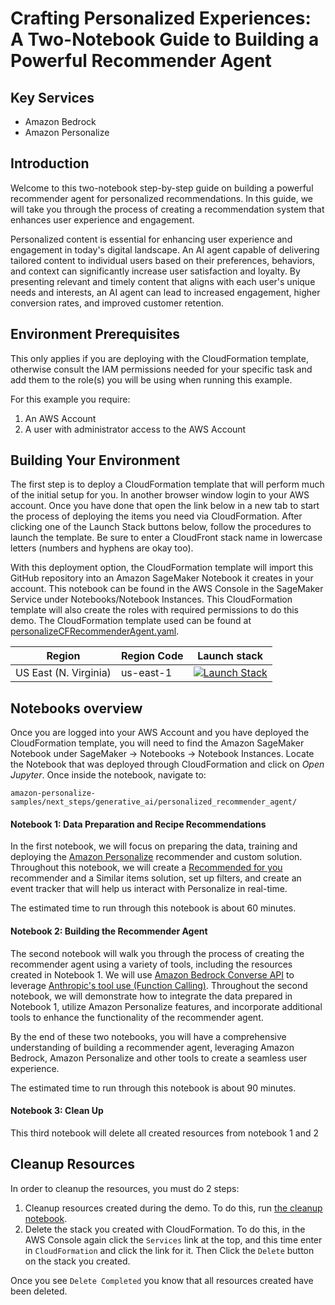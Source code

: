 # Crafting Personalized Experiences: A Two-Notebook Guide to Building a Powerful Recommender Agent

## Key Services
- Amazon Bedrock
- Amazon Personalize

## Introduction
Welcome to this two-notebook step-by-step guide on building a powerful recommender agent for personalized recommendations. In this guide, we will take you through the process of creating a recommendation system that enhances user experience and engagement.

Personalized content is essential for enhancing user experience and engagement in today's digital landscape. An AI agent capable of delivering tailored content to individual users based on their preferences, behaviors, and context can significantly increase user satisfaction and loyalty. By presenting relevant and timely content that aligns with each user's unique needs and interests, an AI agent can lead to increased engagement, higher conversion rates, and improved customer retention.

## Environment Prerequisites

This only applies if you are deploying with the CloudFormation template, otherwise consult the IAM permissions needed for your specific task and add them to the role(s) you will be using when running this example.

For this example you require:
1. An AWS Account
2. A user with administrator access to the AWS Account

## Building Your Environment

The first step is to deploy a CloudFormation template that will perform much of the initial setup for you. In another browser window login to your AWS account. Once you have done that open the link below in a new tab to start the process of deploying the items you need via CloudFormation. After clicking one of the Launch Stack buttons below, follow the procedures to launch the template. Be sure to enter a CloudFront stack name in lowercase letters (numbers and hyphens are okay too).

With this deployment option, the CloudFormation template will import this GitHub repository into an Amazon SageMaker Notebook it creates in your account. This notebook can be found in the AWS Console in the SageMaker Service under Notebooks/Notebook Instances. This CloudFormation template will also create the roles with required permissions to do this demo. The CloudFormation template used can be found at [personalizeCFRecommenderAgent.yaml](./personalizeCFRecommenderAgent.yaml).

| Region | Region Code | Launch stack |
|--------|--------|--------------|
| US East (N. Virginia) | us-east-1 | [![Launch Stack](https://s3.amazonaws.com/cloudformation-examples/cloudformation-launch-stack.png)](https://console.aws.amazon.com/cloudformation/home?region=us-east-1#/stacks/new?stackName=PersonalizeExample&templateURL=https://personalize-solution-staging-us-east-1.s3.amazonaws.com/personalize-samples-genai-recommender-agent/personalizeCFRecommenderAgent.yml) |

## Notebooks overview

Once you are logged into your AWS Account and you have deployed the CloudFormation template, you will need to find the Amazon SageMaker Notebook under SageMaker -> Notebooks -> Notebook Instances. Locate the Notebook that was deployed through CloudFormation and click on *Open Jupyter*. Once inside the notebook, navigate to:

```
amazon-personalize-samples/next_steps/generative_ai/personalized_recommender_agent/
```

#### Notebook 1: Data Preparation and Recipe Recommendations
In the first notebook, we will focus on preparing the data, training and deploying the [Amazon Personalize](https://aws.amazon.com/personalize/) recommender and custom solution. Throughout this notebook, we will create a [Recommended for you](https://docs.aws.amazon.com/personalize/latest/dg/ECOMMERCE-use-cases.html#recommended-for-you-use-case) recommender and a Similar items solution, set up filters, and create an event tracker that will help us interact with Personalize in real-time.

The estimated time to run through this notebook is about 60 minutes.  
  
#### Notebook 2: Building the Recommender Agent
The second notebook will walk you through the process of creating the recommender agent using a variety of tools, including the resources created in Notebook 1. We will use [Amazon Bedrock Converse API](https://docs.aws.amazon.com/bedrock/latest/userguide/conversation-inference.html) to leverage [Anthropic's tool use (Function Calling)](https://docs.anthropic.com/en/docs/build-with-claude/tool-use).
Throughout the second notebook, we will demonstrate how to integrate the data prepared in Notebook 1, utilize Amazon Personalize features, and incorporate additional tools to enhance the functionality of the recommender agent.

By the end of these two notebooks, you will have a comprehensive understanding of building a recommender agent, leveraging Amazon Bedrock, Amazon Personalize and other tools to create a seamless user experience.

The estimated time to run through this notebook is about 90 minutes.  

#### Notebook 3: Clean Up
This third notebook will delete all created resources from notebook 1 and 2


## Cleanup Resources

In order to cleanup the resources, you must do 2 steps:
1. Cleanup resources created during the demo. To do this, run [the cleanup notebook](./03_Recommender-Agent_CleanUp.ipynb).
2. Delete the stack you created with CloudFormation. To do this, in the AWS Console again click the `Services` link at the top, and this time enter in `CloudFormation` and click the link for it. Then Click the `Delete` button on the stack you created.

Once you see `Delete Completed` you know that all resources created have been deleted.

